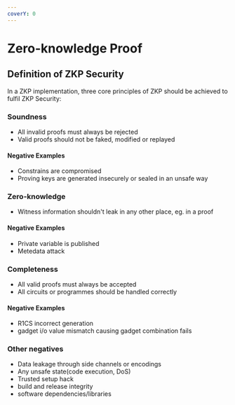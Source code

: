```yaml
---
coverY: 0
---
```


# Zero-knowledge Proof

## Definition of ZKP Security

In a ZKP implementation, three core principles of ZKP should be achieved to fulfil ZKP Security:

### Soundness

* All invalid proofs must always be rejected
* Valid proofs should not be faked, modified or replayed

#### Negative Examples

* Constrains are compromised
* Proving keys are generated insecurely or sealed in an unsafe way

### Zero-knowledge

* Witness information shouldn't leak in any other place, eg. in a proof

#### Negative Examples

* Private variable is published
* Metedata attack

### Completeness

* All valid proofs must always be accepted
* All circuits or programmes should be handled correctly

#### Negative Examples

* R1CS incorrect generation&#x20;
* gadget i/o value mismatch causing gadget combination fails

### Other negatives

* Data leakage through side channels or encodings
* Any unsafe state(code execution, DoS)
* Trusted setup hack
* build and release integrity
* software dependencies/libraries





